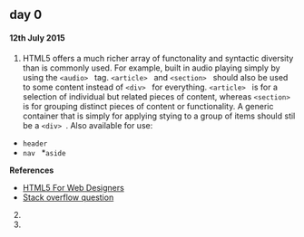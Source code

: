 ## day 0
#### 12th July 2015

1. HTML5 offers a much richer array of functonality and syntactic diversity than is commonly used. For example, built in audio playing simply by using the ```<audio> ``` tag. ```<article> ``` and ```<section> ``` should also be used to some content instead of ```<div> ``` for everything. ```<article> ``` is for a selection of individual but related pieces of content, whereas ```<section> ``` is for grouping distinct pieces of content or functionality. A generic container that is simply for applying stying to a group of items should stil be a ```<div> ```. Also available for use:
* ```header ```
* ```nav ```
*```aside ```

**References**
* [HTML5 For Web Designers](http://html5forwebdesigners.com/)
* [Stack overflow question](http://stackoverflow.com/questions/7183132/how-to-correctly-use-section-tag-in-html5)

2. 







3.
